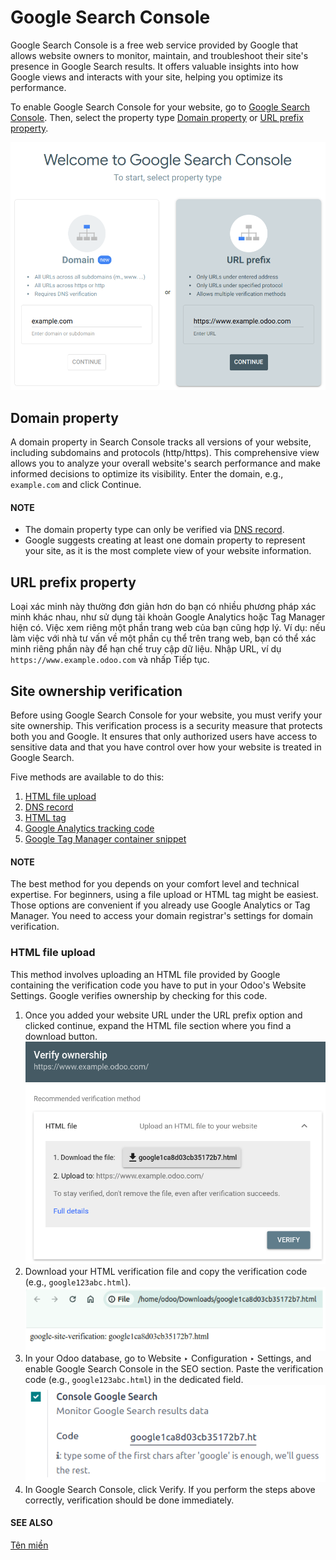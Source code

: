 # Google Search Console

Google Search Console is a free web service provided by Google that allows website owners to
monitor, maintain, and troubleshoot their site's presence in Google Search results. It offers
valuable insights into how Google views and interacts with your site, helping you optimize its
performance.

To enable Google Search Console for your website, go to [Google Search Console](https://search.google.com/search-console/welcome). Then, select the property type
[Domain property](#gsc-domain) or [URL prefix property](#gsc-url-prefix).

![Google Search Console domain or URL prefix](google_search_console/add-domain-or-url-prefix.png)

<a id="gsc-domain"></a>

## Domain property

A domain property in Search Console tracks all versions of your website, including subdomains and
protocols (http/https). This comprehensive view allows you to analyze your overall website's search
performance and make informed decisions to optimize its visibility. Enter the domain, e.g.,
`example.com` and click Continue.

#### NOTE
- The domain property type can only be verified via
  [DNS record](https://support.google.com/webmasters/answer/9008080?hl=en#domain_name_verification&zippy=%2Chtml-tag).
- Google suggests creating at least one domain property to represent your site, as it is the most
  complete view of your website information.

<a id="gsc-url-prefix"></a>

## URL prefix property

Loại xác minh này thường đơn giản hơn do bạn có nhiều phương pháp xác minh khác nhau, như sử dụng tài khoản Google Analytics hoặc Tag Manager hiện có. Việc xem riêng một phần trang web của bạn cũng hợp lý. Ví dụ: nếu làm việc với nhà tư vấn về một phần cụ thể trên trang web, bạn có thể xác minh riêng phần này để hạn chế truy cập dữ liệu. Nhập URL, ví dụ `https://www.example.odoo.com` và nhấp Tiếp tục.

## Site ownership verification

Before using Google Search Console for your website, you must verify your site ownership. This
verification process is a security measure that protects both you and Google. It ensures that only
authorized users have access to sensitive data and that you have control over how your website is
treated in Google Search.

Five methods are available to do this:

<a id="website-google-search-console"></a>
1. [HTML file upload](#gsc-html-file-upload)
2. [DNS record](https://support.google.com/webmasters/answer/9008080?hl=en#domain_name_verification&zippy=%2Chtml-tag)
3. [HTML tag](https://support.google.com/webmasters/answer/9008080?hl=en#meta_tag_verification&zippy=%2Chtml-tag)
4. [Google Analytics tracking code](https://support.google.com/webmasters/answer/9008080?hl=en#google_analytics_verification)
5. [Google Tag Manager container snippet](https://support.google.com/webmasters/answer/9008080?hl=en#google_tag_manager_verification)

#### NOTE
The best method for you depends on your comfort level and technical expertise. For beginners,
using a file upload or HTML tag might be easiest. Those options are convenient if you already use
Google Analytics or Tag Manager. You need to access your domain registrar's settings for domain
verification.

<a id="gsc-html-file-upload"></a>

### HTML file upload

This method involves uploading an HTML file provided by Google containing the verification code you
have to put in your Odoo's Website Settings. Google verifies ownership by checking for this code.

1. Once you added your website URL under the URL prefix option and clicked continue,
   expand the HTML file section where you find a download <i class="fa fa-download"></i> button.
   ![HTML file download](google_search_console/html-file-download.png)
2. Download your HTML verification file and copy the verification code (e.g., `google123abc.html`).
   ![Open and copy html file](google_search_console/open-copy-html-file.png)
3. In your Odoo database, go to Website ‣ Configuration ‣ Settings,
   and enable Google Search Console in the SEO section. Paste the
   verification code (e.g., `google123abc.html`) in the dedicated field.
   ![Paste html code in Odoo](google_search_console/paste-html-code-settings.png)
4. In Google Search Console, click Verify. If you perform the steps above correctly,
   verification should be done immediately.

#### SEE ALSO
[Tên miền](domain_names.md)
